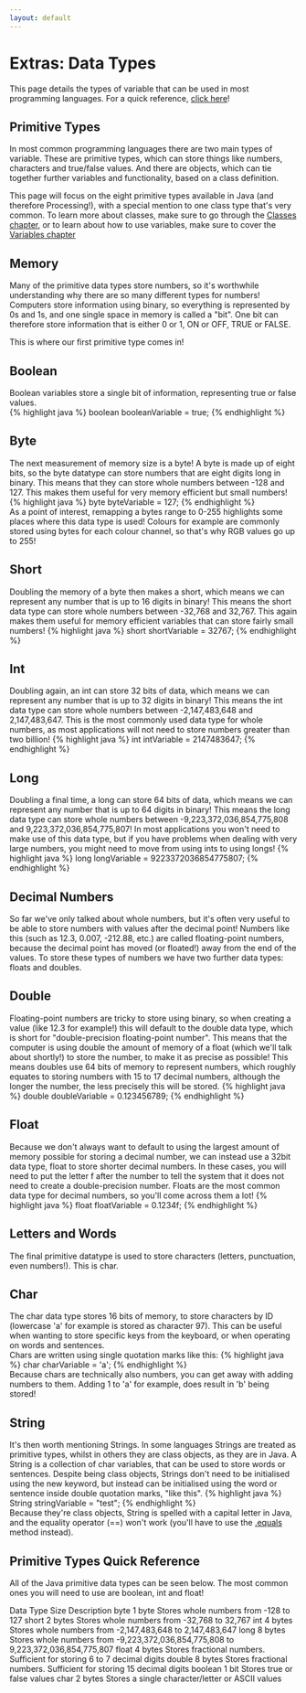 ```yaml
---
layout: default
---
```


<h1>Extras: Data Types</h1>
This page details the types of variable that can be used in most programming languages. For a quick reference, <a href="#quick_reference">click here</a>!

<h2>Primitive Types</h2>
In most common programming languages there are two main types of variable. These are primitive types, which can store things like numbers, characters and true/false values. And there are objects, which can tie together further variables and functionality, based on a class definition.<br>

This page will focus on the eight primitive types available in Java (and therefore Processing!), with a special mention to one class type that's very common. To learn more about classes, make sure to go through the <a href="{{ site.baseurl }}Lessons/classes">Classes chapter</a>, or to learn about how to use variables, make sure to cover the <a href="{{ site.baseurl }}Lessons/variables">Variables chapter</a>

<h2>Memory</h2>
Many of the primitive data types store numbers, so it's worthwhile understanding why there are so many different types for numbers! Computers store information using binary, so everything is represented by 0s and 1s, and one single space in memory is called a "bit". One bit can therefore store information that is either 0 or 1, ON or OFF, TRUE or FALSE.

This is where our first primitive type comes in!

<h2>Boolean</h2>
Boolean variables store a single bit of information, representing true or false values.<br>
{% highlight java %}
boolean booleanVariable = true;
{% endhighlight %}
<br>

<h2>Byte</h2>
The next measurement of memory size is a byte! A byte is made up of eight bits, so the byte datatype can store numbers that are eight digits long in binary. This means that they can store whole numbers between -128 and 127. This makes them useful for very memory efficient but small numbers!
{% highlight java %}
byte byteVariable = 127;
{% endhighlight %}
<br>
As a point of interest, remapping a bytes range to 0-255 highlights some places where this data type is used! Colours for example are commonly stored using bytes for each colour channel, so that's why RGB values go up to 255!


<h2>Short</h2>
Doubling the memory of a byte then makes a short, which means we can represent any number that is up to 16 digits in binary! This means the short data type can store whole numbers between -32,768 and 32,767. This again makes them useful for memory efficient variables that can store fairly small numbers!
{% highlight java %}
short shortVariable = 32767;
{% endhighlight %}
<br>

<h2>Int</h2>
Doubling again, an int can store 32 bits of data, which means we can represent any number that is up to 32 digits in binary! This means the int data type can store whole numbers between -2,147,483,648 and 2,147,483,647. This is the most commonly used data type for whole numbers, as most applications will not need to store numbers greater than two billion!
{% highlight java %}
int intVariable = 2147483647;
{% endhighlight %}
<br>

<h2>Long</h2>
Doubling a final time, a long can store 64 bits of data, which means we can represent any number that is up to 64 digits in binary! This means the long data type can store whole numbers between -9,223,372,036,854,775,808 and 9,223,372,036,854,775,807! In most applications you won't need to make use of this data type, but if you have problems when dealing with very large numbers, you might need to move from using ints to using longs!
{% highlight java %}
long longVariable = 9223372036854775807;
{% endhighlight %}
<br>

<h2>Decimal Numbers</h2>
So far we've only talked about whole numbers, but it's often very useful to be able to store numbers with values after the decimal point! Numbers like this (such as 12.3, 0.007, -212.88, etc.) are called floating-point numbers, because the decimal point has moved (or floated!) away from the end of the values. To store these types of numbers we have two further data types: floats and doubles.

<h2>Double</h2>
Floating-point numbers are tricky to store using binary, so when creating a value (like 12.3 for example!) this will default to the double data type, which is short for "double-precision floating-point number". This means that the computer is using double the amount of memory of a float (which we'll talk about shortly!) to store the number, to make it as precise as possible! This means doubles use 64 bits of memory to represent numbers, which roughly equates to storing numbers with 15 to 17 decimal numbers, although the longer the number, the less precisely this will be stored.
{% highlight java %}
double doubleVariable = 0.123456789;
{% endhighlight %}
<br>

<h2>Float</h2>
Because we don't always want to default to using the largest amount of memory possible for storing a decimal number, we can instead use a 32bit data type, float to store shorter decimal numbers. In these cases, you will need to put the letter f after the number to tell the system that it does not need to create a double-precision number. Floats are the most common data type for decimal numbers, so you'll come across them a lot!
{% highlight java %}
float floatVariable = 0.1234f;
{% endhighlight %}
<br>

<h2>Letters and Words</h2>
The final primitive datatype is used to store characters (letters, punctuation, even numbers!). This is char.

<h2>Char</h2>
The char data type stores 16 bits of memory, to store characters by ID (lowercase 'a' for example is stored as character 97). This can be useful when wanting to store specific keys from the keyboard, or when operating on words and sentences.<br>
Chars are written using single quotation marks like this:
{% highlight java %}
char charVariable = 'a';
{% endhighlight %}
<br>
Because chars are technically also numbers, you can get away with adding numbers to them. Adding 1 to 'a' for example, does result in 'b' being stored!

<h2>String</h2>
It's then worth mentioning Strings. In some languages Strings are treated as primitive types, whilst in others they are class objects, as they are in Java. A String is a collection of char variables, that can be used to store words or sentences. Despite being class objects, Strings don't need to be initialised using the new keyword, but instead can be initialised using the word or sentence inside double quotation marks, "like this".
{% highlight java %}
String stringVariable = "test";
{% endhighlight %}
<br>
Because they're class objects, String is spelled with a capital letter in Java, and the equality operator (==) won't work (you'll have to use the <a href="https://processing.org/reference/String_equals_.html">.equals</a> method instead).

<h2 id="quick_reference">Primitive Types Quick Reference</h2>
All of the Java primitive data types can be seen below. The most common ones you will need to use are boolean, int and float!

Data Type	Size	Description
byte	1 byte	Stores whole numbers from -128 to 127
short	2 bytes	Stores whole numbers from -32,768 to 32,767
int	4 bytes	Stores whole numbers from -2,147,483,648 to 2,147,483,647
long	8 bytes	Stores whole numbers from -9,223,372,036,854,775,808 to 9,223,372,036,854,775,807
float	4 bytes	Stores fractional numbers. Sufficient for storing 6 to 7 decimal digits
double	8 bytes	Stores fractional numbers. Sufficient for storing 15 decimal digits
boolean	1 bit	Stores true or false values
char	2 bytes	Stores a single character/letter or ASCII values